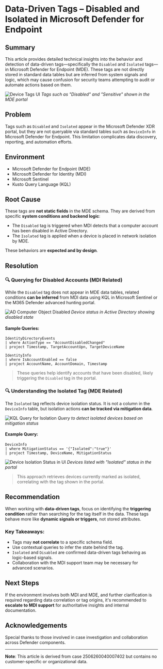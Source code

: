 
# Data-Driven Tags – Disabled and Isolated in Microsoft Defender for Endpoint

## Summary

This article provides detailed technical insights into the behavior and detection of data-driven tags—specifically the `Disabled` and `Isolated` tags—in Microsoft Defender for Endpoint (MDE). These tags are not directly stored in standard data tables but are inferred from system signals and logic, which may cause confusion for security teams attempting to audit or automate actions based on them.

![Device Tags UI](../../../74543049-a1dc-4848-b0cc-2431d92fc9ea.png)
*Tags such as "Disabled" and "Sensitive" shown in the MDE portal*

## Problem

Tags such as `Disabled` and `Isolated` appear in the Microsoft Defender XDR portal, but they are not queryable via standard tables such as `DeviceInfo` in Microsoft Defender for Endpoint. This limitation complicates data discovery, reporting, and automation efforts.

## Environment

- Microsoft Defender for Endpoint (MDE)
- Microsoft Defender for Identity (MDI)
- Microsoft Sentinel
- Kusto Query Language (KQL)

## Root Cause

These tags are **not static fields** in the MDE schema. They are derived from specific **system conditions and backend logic**:

- The `Disabled` tag is triggered when MDI detects that a computer account has been disabled in Active Directory.
- The `Isolated` tag is applied when a device is placed in network isolation by MDE.

These behaviors are **expected and by design**.

## Resolution

### 🔍 Querying for Disabled Accounts (MDI Related)

While the `Disabled` tag does not appear in MDE data tables, related conditions **can be inferred** from MDI data using KQL in Microsoft Sentinel or the M365 Defender advanced hunting portal.

![AD Computer Object Disabled]('https://github.com/Arkthos/The-Escalation-Protocol/blob/main/docs/Wiki%20snapshots/e24b8794-e42f-49d2-9b30-712a5ffc5a57.png')
*Device status in Active Directory showing disabled state*

#### Sample Queries:

```kql
IdentityDirectoryEvents
| where ActionType == "AccountDisabledChanged"
| project Timestamp, TargetAccountUpn, TargetDeviceName
```

```kql
IdentityInfo
| where IsAccountEnabled == false
| project AccountName, AccountDomain, Timestamp
```

> These queries help identify accounts that have been disabled, likely triggering the `Disabled` tag in the portal.

### 🔍 Understanding the Isolated Tag (MDE Related)

The `Isolated` tag reflects device isolation status. It is not a column in the `DeviceInfo` table, but isolation actions **can be tracked via mitigation data**.

![KQL Query for Isolation]('https://github.com/Arkthos/The-Escalation-Protocol/blob/main/docs/Wiki%20snapshots/89eb76b0-7e0e-4de6-ad6a-b55d3956074a.png')
*Query to detect isolated devices based on mitigation status*

#### Example Query:

```kql
DeviceInfo
| where MitigationStatus == '{"Isolated":"true"}'
| project Timestamp, DeviceName, MitigationStatus
```

![Device Isolation Status in UI]('https://github.com/Arkthos/The-Escalation-Protocol/blob/main/docs/Wiki%20snapshots/9203fc2d-67d2-406f-b936-1765512c2a2b.png')
*Devices listed with "Isolated" status in the portal*

> This approach retrieves devices currently marked as isolated, correlating with the tag shown in the portal.

## Recommendation

When working with **data-driven tags**, focus on identifying the **triggering condition** rather than searching for the tag itself in the data. These tags behave more like **dynamic signals or triggers**, not stored attributes.

### Key Takeaways:
- Tags may **not correlate** to a specific schema field.
- Use contextual queries to infer the state behind the tag.
- `Isolated` and `Disabled` are confirmed data-driven tags behaving as logic-based signals.
- Collaboration with the MDI support team may be necessary for advanced scenarios.

## Next Steps

If the environment involves both MDI and MDE, and further clarification is required regarding data correlation or tag origins, it's recommended to **escalate to MDI support** for authoritative insights and internal documentation.

## Acknowledgements

Special thanks to those involved in case investigation and collaboration across Defender components.

---

**Note**: This article is derived from case 2506260040007402 but contains no customer-specific or organizational data.
